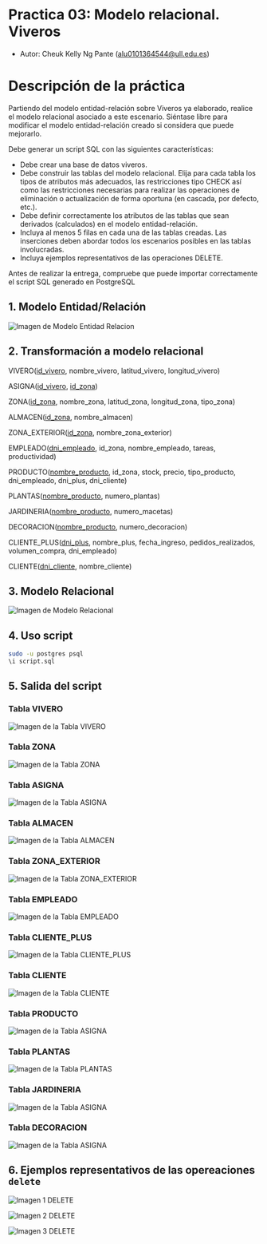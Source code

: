# Practica 03: Modelo relacional. Viveros
* Autor: Cheuk Kelly Ng Pante (alu0101364544@ull.edu.es)

# Descripción de la práctica
Partiendo del modelo entidad-relación sobre Viveros ya elaborado, realice el modelo relacional asociado a este escenario. Siéntase libre para modificar el modelo entidad-relación creado si considera que puede mejorarlo.

Debe generar un script SQL con las siguientes características:
* Debe crear una base de datos viveros.
* Debe construir las tablas del modelo relacional. Elija para cada tabla los tipos de atributos más adecuados, las restricciones tipo CHECK así como las
restricciones necesarias para realizar las operaciones de eliminación o actualización de forma oportuna (en cascada, por defecto, etc.).
* Debe definir correctamente los atributos de las tablas que sean derivados
(calculados) en el modelo entidad-relación.
* Incluya al menos 5 filas en cada una de las tablas creadas. Las inserciones
deben abordar todos los escenarios posibles en las tablas involucradas.
* Incluya ejemplos representativos de las operaciones DELETE.

Antes de realizar la entrega, compruebe que puede importar correctamente el script SQL generado en PostgreSQL

## 1. Modelo Entidad/Relación

![Imagen de Modelo Entidad Relacion](./img/Modelo_Entidad-Relacion_Viveros.jpg)

## 2. Transformación a modelo relacional
VIVERO(<u>id_vivero</u>, nombre_vivero, latitud_vivero, longitud_vivero) 

ASIGNA(<u>id_vivero</u>, <u>id_zona</u>)

ZONA(<u>id_zona</u>, nombre_zona, latitud_zona, longitud_zona, tipo_zona)

ALMACEN(<u>id_zona</u>, nombre_almacen)

ZONA_EXTERIOR(<u>id_zona</u>, nombre_zona_exterior)

EMPLEADO(<u>dni_empleado</u>, id_zona, nombre_empleado, tareas, productividad)

PRODUCTO(<u>nombre_producto</u>, id_zona, stock, precio, tipo_producto, dni_empleado, dni_plus, dni_cliente)

PLANTAS(<u>nombre_producto</u>, numero_plantas)

JARDINERIA(<u>nombre_producto</u>, numero_macetas)

DECORACION(<u>nombre_producto</u>, numero_decoracion)

CLIENTE_PLUS(<u>dni_plus</u>, nombre_plus, fecha_ingreso, pedidos_realizados, volumen_compra, dni_empleado)

CLIENTE(<u>dni_cliente</u>, nombre_cliente)

## 3. Modelo Relacional

![Imagen de Modelo Relacional](./img/Modelo_Relacional.jpg)

## 4. Uso script
``` bash
sudo -u postgres psql
\i script.sql
```

## 5. Salida del script
### Tabla VIVERO

![Imagen de la Tabla VIVERO](./img/select_vivero.png)

### Tabla ZONA

![Imagen de la Tabla ZONA](./img/select_zona.png)

### Tabla ASIGNA

![Imagen de la Tabla ASIGNA](./img/select_asigna.png)

### Tabla ALMACEN

![Imagen de la Tabla ALMACEN](./img/select_almacen.png)

### Tabla ZONA_EXTERIOR

![Imagen de la Tabla ZONA_EXTERIOR](./img/select_zona-exterior.png)

### Tabla EMPLEADO

![Imagen de la Tabla EMPLEADO](./img/select_empleado.png)

### Tabla CLIENTE_PLUS

![Imagen de la Tabla CLIENTE_PLUS](./img/select_cliente-plus.png)

### Tabla CLIENTE

![Imagen de la Tabla CLIENTE](./img/select_cliente.png)

### Tabla PRODUCTO

![Imagen de la Tabla ASIGNA](./img/select_producto.png)

### Tabla PLANTAS

![Imagen de la Tabla PLANTAS](./img/select_planta.png)

### Tabla JARDINERIA

![Imagen de la Tabla ASIGNA](./img/select_jardineria.png)

### Tabla DECORACION

![Imagen de la Tabla ASIGNA](./img/select_decoracion.png)

## 6. Ejemplos representativos de las opereaciones `delete`
![Imagen 1 DELETE](./img/delete_nombre-vivero.png)

![Imagen 2 DELETE](./img/delete_zona.png)

![Imagen 3 DELETE](./img/delete_producto.png)
